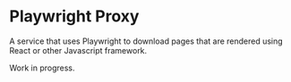 # Playwright Proxy

A service that uses Playwright to download pages that are rendered using React or other Javascript framework.

Work in progress.